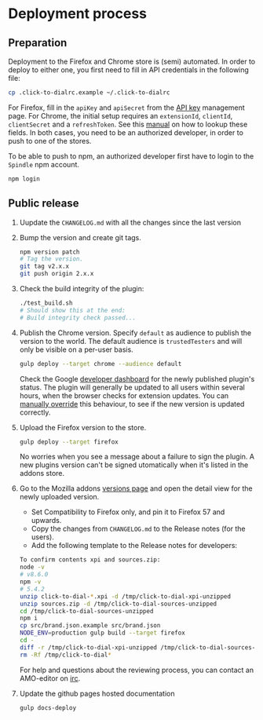 # Deployment process

## Preparation
Deployment to the Firefox and Chrome store is (semi) automated. In order to deploy
to either one, you first need to fill in API credentials in the following file:

```bash
cp .click-to-dialrc.example ~/.click-to-dialrc
```

For Firefox, fill in the `apiKey` and `apiSecret` from the
[API key](https://addons.mozilla.org/nl/developers/addon/api/key/) management page.
For Chrome, the initial setup requires an `extensionId`, `clientId`, `clientSecret`
and a `refreshToken`. See this
[manual](https://github.com/DrewML/chrome-webstore-upload/blob/master/How%20to%20generate%20Google%20API%20keys.md)
on how to lookup these fields. In both cases, you need to be an authorized
developer, in order to push to one of the stores.

To be able to push to npm, an authorized developer first have to login to the
`Spindle` npm account.

```bash
npm login
```

## Public release
1. Uupdate the `CHANGELOG.md` with all the changes since the last version
2. Bump the version and create git tags.

   ```bash
   npm version patch
   # Tag the version.
   git tag v2.x.x
   git push origin 2.x.x
   ```

2. Check the build integrity of the plugin:

    ```bash
    ./test_build.sh
    # Should show this at the end:
    # Build integrity check passed...
    ```


4. Publish the Chrome version. Specify `default` as audience to publish the
   version to the world. The default audience is `trustedTesters` and will only
   be visible on a per-user basis.

   ```bash
   gulp deploy --target chrome --audience default
   ```

   Check the Google [developer dashboard](https://chrome.google.com/webstore/developer/dashboard?)
   for the newly published plugin's status. The plugin will generally be
   updated to all users within several hours, when the browser checks for
   extension updates. You can [manually override](https://developer.chrome.com/apps/autoupdate#testing)
   this behaviour, to see if the new version is updated correctly.

5. Upload the Firefox version to the store.

   ```bash
   gulp deploy --target firefox
   ```

   No worries when you see a message about a failure to sign the plugin. A new
   plugins version can't be signed utomatically when it's listed in the addons
   store.

6. Go to the Mozilla addons [versions page](https://addons.mozilla.org/nl/developers/addon/click-to-dial-v2/versions)
   and open the detail view for the newly uploaded version.

   * Set Compatibility to Firefox only, and pin it to Firefox 57 and upwards.
   * Copy the changes from `CHANGELOG.md` to the Release notes (for the users).
   * Add the following template to the Release notes for developers:

    ```bash
    To confirm contents xpi and sources.zip:
    node -v
    # v8.6.0
    npm -v
    # 5.4.2
    unzip click-to-dial-*.xpi -d /tmp/click-to-dial-xpi-unzipped
    unzip sources.zip -d /tmp/click-to-dial-sources-unzipped
    cd /tmp/click-to-dial-sources-unzipped
    npm i
    cp src/brand.json.example src/brand.json
    NODE_ENV=production gulp build --target firefox
    cd -
    diff -r /tmp/click-to-dial-xpi-unzipped /tmp/click-to-dial-sources-unzipped/build/firefox
    rm -Rf /tmp/click-to-dial*
    ```

    For help and questions about the reviewing process, you can contact an AMO-editor
    on [irc](irc://mozilla.org/%23amo).

7. Update the github pages hosted documentation

   ```bash
   gulp docs-deploy
   ```
